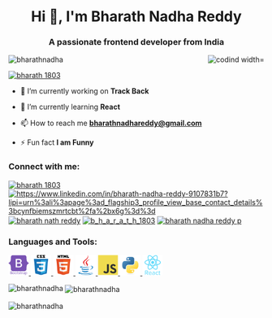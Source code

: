 <h1 align="center">Hi 👋, I'm Bharath Nadha Reddy</h1>
<h3 align="center">A passionate frontend developer from India</h3>
<img align="right" alt="codind width="400" src="https://cdn.dribbble.com/users/1162077/screenshots/3848914/programmer.gif">

<p align="left"> <img src="https://komarev.com/ghpvc/?username=bharathnadha&label=Profile%20views&color=0e75b6&style=flat" alt="bharathnadha" /> </p>

<p align="left"> <a href="https://twitter.com/bharath 1803" target="blank"><img src="https://img.shields.io/twitter/follow/bharath 1803?logo=twitter&style=for-the-badge" alt="bharath 1803" /></a> </p>

- 🔭 I’m currently working on **Track Back**

- 🌱 I’m currently learning **React**

- 📫 How to reach me **bharathnadhareddy@gmail.com**

- ⚡ Fun fact **I am Funny**

<h3 align="left">Connect with me:</h3>
<p align="left">
<a href="https://twitter.com/bharath 1803" target="blank"><img align="center" src="https://raw.githubusercontent.com/rahuldkjain/github-profile-readme-generator/master/src/images/icons/Social/twitter.svg" alt="bharath 1803" height="30" width="40" /></a>
<a href="https://linkedin.com/in/https://www.linkedin.com/in/bharath-nadha-reddy-9107831b7?lipi=urn%3ali%3apage%3ad_flagship3_profile_view_base_contact_details%3bcynfbiemszmrtcbt%2fa%2bx6g%3d%3d" target="blank"><img align="center" src="https://raw.githubusercontent.com/rahuldkjain/github-profile-readme-generator/master/src/images/icons/Social/linked-in-alt.svg" alt="https://www.linkedin.com/in/bharath-nadha-reddy-9107831b7?lipi=urn%3ali%3apage%3ad_flagship3_profile_view_base_contact_details%3bcynfbiemszmrtcbt%2fa%2bx6g%3d%3d" height="30" width="40" /></a>
<a href="https://fb.com/bharath nath reddy" target="blank"><img align="center" src="https://raw.githubusercontent.com/rahuldkjain/github-profile-readme-generator/master/src/images/icons/Social/facebook.svg" alt="bharath nath reddy" height="30" width="40" /></a>
<a href="https://instagram.com/b_h_a_r_a_t_h_1803" target="blank"><img align="center" src="https://raw.githubusercontent.com/rahuldkjain/github-profile-readme-generator/master/src/images/icons/Social/instagram.svg" alt="b_h_a_r_a_t_h_1803" height="30" width="40" /></a>
<a href="https://www.hackerrank.com/bharath nadha reddy p" target="blank"><img align="center" src="https://raw.githubusercontent.com/rahuldkjain/github-profile-readme-generator/master/src/images/icons/Social/hackerrank.svg" alt="bharath nadha reddy p" height="30" width="40" /></a>
</p>

<h3 align="left">Languages and Tools:</h3>
<p align="left"> <a href="https://getbootstrap.com" target="_blank" rel="noreferrer"> <img src="https://raw.githubusercontent.com/devicons/devicon/master/icons/bootstrap/bootstrap-plain-wordmark.svg" alt="bootstrap" width="40" height="40"/> </a> <a href="https://www.w3schools.com/css/" target="_blank" rel="noreferrer"> <img src="https://raw.githubusercontent.com/devicons/devicon/master/icons/css3/css3-original-wordmark.svg" alt="css3" width="40" height="40"/> </a> <a href="https://www.w3.org/html/" target="_blank" rel="noreferrer"> <img src="https://raw.githubusercontent.com/devicons/devicon/master/icons/html5/html5-original-wordmark.svg" alt="html5" width="40" height="40"/> </a> <a href="https://www.java.com" target="_blank" rel="noreferrer"> <img src="https://raw.githubusercontent.com/devicons/devicon/master/icons/java/java-original.svg" alt="java" width="40" height="40"/> </a> <a href="https://developer.mozilla.org/en-US/docs/Web/JavaScript" target="_blank" rel="noreferrer"> <img src="https://raw.githubusercontent.com/devicons/devicon/master/icons/javascript/javascript-original.svg" alt="javascript" width="40" height="40"/> </a> <a href="https://www.python.org" target="_blank" rel="noreferrer"> <img src="https://raw.githubusercontent.com/devicons/devicon/master/icons/python/python-original.svg" alt="python" width="40" height="40"/> </a> <a href="https://reactjs.org/" target="_blank" rel="noreferrer"> <img src="https://raw.githubusercontent.com/devicons/devicon/master/icons/react/react-original-wordmark.svg" alt="react" width="40" height="40"/> </a> </p>

<p><img align="left" src="https://github-readme-stats.vercel.app/api/top-langs?username=bharathnadha&show_icons=true&locale=en&layout=compact" alt="bharathnadha" /></p>

<p>&nbsp;<img align="center" src="https://github-readme-stats.vercel.app/api?username=bharathnadha&show_icons=true&locale=en" alt="bharathnadha" /></p>

<p><img align="center" src="https://github-readme-streak-stats.herokuapp.com/?user=bharathnadha&" alt="bharathnadha" /></p>
